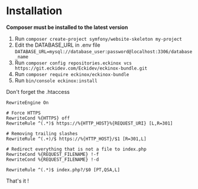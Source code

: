 # Installation

**Composer must be installed to the latest version**

1. Run `composer create-project symfony/website-skeleton my-project`
2. Edit the DATABASE_URL in .env file `DATABASE_URL=mysql://database_user:password@localhost:3306/database_name`
3. Run `composer config repositories.eckinox vcs https://git.eckidev.com/Eckidev/eckinox-bundle.git`
4. Run `composer require eckinox/eckinox-bundle`
5. Run `bin/console eckinox:install`

Don't forget the .htaccess
```
RewriteEngine On

# Force HTTPS
RewriteCond %{HTTPS} off
RewriteRule ^(.*)$ https://%{HTTP_HOST}%{REQUEST_URI} [L,R=301]

# Removing trailing slashes
RewriteRule ^(.+)/$ https://%{HTTP_HOST}/$1 [R=301,L]

# Redirect everything that is not a file to index.php
RewriteCond %{REQUEST_FILENAME} !-f
RewriteCond %{REQUEST_FILENAME} !-d

RewriteRule ^(.*)$ index.php?/$0 [PT,QSA,L]
```

That's it !
